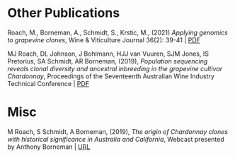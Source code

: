 # Other Publications

Roach, M., Borneman, A., Schmidt, S., Krstic, M.,
(2021)
_Applying genomics to grapevine clones_,
Wine & Viticulture Journal 36(2): 39-41 |
[PDF](/docs/s2218.pdf)

MJ Roach, DL Johnson, J Bohlmann, HJJ van Vuuren, SJM Jones, IS Pretorius, SA Schmidt, AR Borneman,
(2019),
_Population sequencing reveals clonal diversity and ancestral inbreeding in the grapevine cultivar Chardonnay_,
Proceedings of the Seventeenth Australian Wine Industry Technical Conference |
[PDF](/docs/17AWITC.pdf)

# Misc

M Roach, S Schmidt, A Borneman,
(2019),
_The origin of Chardonnay clones with historical significance in Australia and California_,
Webcast presented by Anthony Borneman |
[URL](https://www.youtube.com/watch?v=nUzuKYLa99U)
